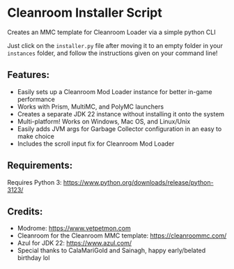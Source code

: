 # Cleanroom Installer Script
 Creates an MMC template for Cleanroom Loader via a simple python CLI

 Just click on the `installer.py` file after moving it to an empty folder in your `instances` folder, and follow the instructions given on your command line!

## Features:

- Easily sets up a Cleanroom Mod Loader instance for better in-game performance
- Works with Prism, MultiMC, and PolyMC launchers
- Creates a separate JDK 22 instance without installing it onto the system
- Multi-platform! Works on Windows, Mac OS, and Linux/Unix
- Easily adds JVM args for Garbage Collector configuration in an easy to make choice
- Includes the scroll input fix for Cleanroom Mod Loader

## Requirements:

 Requires Python 3: https://www.python.org/downloads/release/python-3123/

## Credits:

- Modrome: https://www.vetpetmon.com
- Cleanroom for the Cleanroom MMC template: https://cleanroommc.com/
- Azul for JDK 22: https://www.azul.com/
- Special thanks to CalaMariGold and Sainagh, happy early/belated birthday lol

